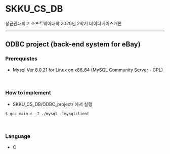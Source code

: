 # SKKU_CS_DB
성균관대학교 소프트웨어대학 2020년 2학기 데이터베이스개론

---
## ODBC project (back-end system for eBay) 

### Prerequistes
- Mysql Ver 8.0.21 for Linux on x86_64 (MySQL Community Server - GPL)
<br>

### How to implement
- SKKU_CS_DB/ODBC_project/ 에서 실행

```shell
$ gcc main.c -I ./mysql -lmysqlclient
```
<br>

### Language
- C
